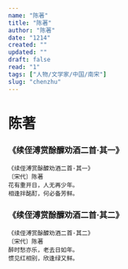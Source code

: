 ```yaml
---
name: "陈著"
title: "陈著"
author: "陈著"
date: "1214"
created: ""
updated: ""
draft: false
read: "1"
tags: ["人物/文学家/中国/南宋"]
slug: "chenzhu"
---
```


# 陈著

### 《续侄溥赏酴醾劝酒二首·其一》

```
《续侄溥赏酴醾劝酒二首·其一》
〔宋代〕陈著
花有重开日，人无再少年。
相逢拌酩酊，何必备芳鲜。
```

### 《续侄溥赏酴醾劝酒二首·其二》

```
《续侄溥赏酴醾劝酒二首·其二》
〔宋代〕陈著
醉时愁亦乐，老去日如年。
惯见红相别，欣逢绿又鲜。
```
